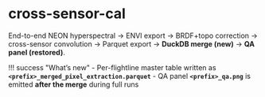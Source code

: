 # cross-sensor-cal

End-to-end NEON hyperspectral → ENVI export → BRDF+topo correction → cross-sensor convolution → Parquet export → **DuckDB merge (new)** → **QA panel (restored)**.

!!! success "What’s new"
    - Per-flightline master table written as **`<prefix>_merged_pixel_extraction.parquet`**
    - QA panel **`<prefix>_qa.png`** is emitted **after the merge** during full runs
